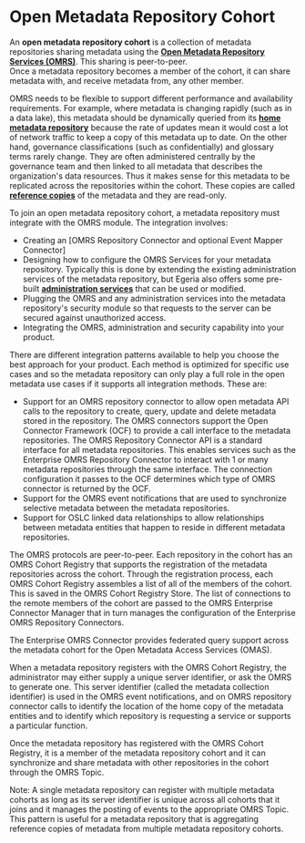 <!-- SPDX-License-Identifier: Apache-2.0 -->

# Open Metadata Repository Cohort

An **open metadata repository cohort** is a collection of metadata repositories
sharing metadata using the **[Open Metadata Repository Services (OMRS)](../README.md)**.
This sharing is peer-to-peer.  
Once a metadata repository becomes a member of the cohort, it can share
metadata with, and receive metadata from, any other member.

OMRS needs to be flexible to support different performance and availability requirements.
For example, where metadata is changing
rapidly (such as in a data lake), this metadata should be dynamically queried
from its **[home metadata repository](home-metadata-repositories.md)** because
the rate of updates mean it would cost a lot of network traffic to keep a
copy of this metadata up to date.  On the other hand, governance classifications
(such as confidentially) and glossary terms rarely change.
They are often administered centrally by the governance team and then
linked to all metadata that describes the organization's data resources.
Thus it makes sense for this metadata to be replicated across the repositories
within the cohort.
These copies are called **[reference copies](home-metadata-repositories.md)** of
the metadata and they are read-only. 

To join an open metadata repository cohort, a metadata repository must integrate
with the OMRS module.  The integration involves:

* Creating an [OMRS Repository Connector and optional Event Mapper Connector]
* Designing how to configure the OMRS Services for your metadata repository.
Typically this is done by extending the existing administration services of the
metadata repository, but Egeria also offers
some pre-built **[administration services](../../governance-servers/admin-services)** that
can be used or modified.
* Plugging the OMRS and any administration services into the metadata repository's security
module so that requests to the server can be secured against unauthorized access.
* Integrating the OMRS, administration and security capability into your product.

There are different integration patterns available to help you choose the best approach for your
product.
Each method is optimized for specific use cases and so the metadata repository can only play a full role in the open metadata use cases if it supports all integration methods.  These are:

* Support for an OMRS repository connector to allow open metadata API calls to the repository to create, query, update and delete metadata stored in the repository.  The OMRS connectors support the Open Connector Framework (OCF) to provide a call interface to the metadata repositories.  The OMRS Repository Connector API is a standard interface for all metadata repositories.  This enables services such as the Enterprise OMRS Repository Connector to interact with 1 or many metadata repositories through the same interface.  The connection configuration it passes to the OCF determines which type of OMRS connector is returned by the OCF.
* Support for the OMRS event notifications that are used to synchronize selective metadata between the metadata repositories. 
* Support for OSLC linked data relationships to allow relationships between metadata entities that happen to reside in different metadata repositories.

The OMRS protocols are peer-to-peer.   Each repository in the cohort has an OMRS Cohort Registry that supports the registration of the metadata repositories across the cohort.   Through the registration process, each OMRS Cohort Registry assembles a list of all of the members of the cohort.  This is saved in the OMRS Cohort Registry Store.  The list of connections to the remote members of the cohort are passed to the OMRS Enterprise Connector Manager that in turn manages the configuration of the Enterprise OMRS Repository Connectors.

The Enterprise OMRS Connector provides federated query support across the metadata cohort for the Open Metadata Access Services (OMAS).

When a metadata repository registers with the OMRS Cohort Registry, the administrator may either supply a unique server identifier, or ask the OMRS to generate one.  This server identifier (called the metadata collection identifier) is used in the OMRS event notifications, and on OMRS repository connector calls to identify the location of the home copy of the metadata entities and to identify which repository is requesting a service or supports a particular function.

Once the metadata repository has registered with the OMRS Cohort Registry, it is a member of the metadata repository cohort and it can synchronize and share metadata with other repositories in the cohort through the OMRS Topic.

Note: A single metadata repository can register with multiple metadata cohorts as long as its server identifier is unique across all cohorts that it joins and it manages the posting of events to the appropriate OMRS Topic.   This pattern is useful for a metadata repository that is aggregating reference copies of metadata from multiple metadata repository cohorts.
